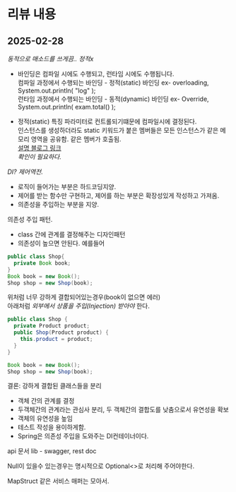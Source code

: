 # 리뷰 내용
## 2025-02-28

*동적으로 매소드를 쓰게끔.. 정적x*
- 바인딩은 컴파일 시에도 수행되고, 런타임 시에도 수행됩니다.<br>
컴파일 과정에서 수행되는 바인딩 - 정적(static) 바인딩 ex- overloading, System.out.println( "log" );<br>
런타임 과정에서 수행되는 바인딩 - 동적(dynamic) 바인딩 ex- Override, System.out.println( exam.total() );

- 정적(static) 특징
파라미터로 컨트롤되기떄문에 컴파일시에 결정된다.<br>
인스턴스를 생성하더라도 static 키워드가 붙은 멤버들은 모든 인스턴스가 같은 메모리 영역을 공유함. 같은 멤버가 호출됨.<br>
[설명 블로그 링크](https://hyunsb.tistory.com/58) <br>
*확인이 필요하다.* <br>

*DI? 제어역전.*
- 로직이 들어가는 부분은 하드코딩지양. 
- 제어를 받는 함수만 구현하고, 제어를 하는 부분은 확장성있게 작성하고 가져옴.
- 의존성을 주입하는 부분을 지양.

의존성 주입 패턴.
- class 간에 관계를 결정해주는 디자인패턴
- 의존성이 높으면 안된다.
예를들어
````java
public class Shop{
  private Book book;
}
Book book = new Book();
Shop shop = new Shop(book);
````
위처럼 너무 강하게 결합되어있는경우(book이 없으면 에러)<br>
아래처럼 *외부에서 상품을 주입(Injection) 받아야* 한다.
````java
public class Shop {
  private Product product;
  public Shop(Product product) {
    this.product = product;
  }
}

Book book = new Book();
Shop shop = new Shop(book);
````
결론: 강하게 결합된 클래스들을 분리
- 객체 간의 관계를 결정 
- 두객체간의 관계라는 관심사 분리, 두 객체간의 결합도를 낮춤으로서 유연성을 확보
- 객체의 유연성을 높임
- 테스트 작성을 용이하게함.
- Spring은 의존성 주입을 도와주는 DI컨테이너이다.
  
api 문서 lib - swagger, rest doc

Null이 있을수 있는경우는 명시적으로 Optional<>로 처리해 주어야한다.

MapStruct 같은 서비스 매퍼는 모아서.
